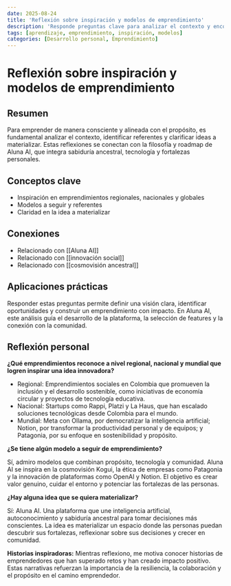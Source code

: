 ```yaml
---
date: 2025-08-24
title: 'Reflexión sobre inspiración y modelos de emprendimiento'
description: 'Responde preguntas clave para analizar el contexto y encontrar inspiración para emprender, conectando con el plan de Aluna AI.'
tags: [aprendizaje, emprendimiento, inspiración, modelos]
categories: [Desarrollo personal, Emprendimiento]
---
```


# Reflexión sobre inspiración y modelos de emprendimiento

## Resumen

Para emprender de manera consciente y alineada con el propósito, es fundamental analizar el contexto, identificar referentes y clarificar ideas a materializar. Estas reflexiones se conectan con la filosofía y roadmap de Aluna AI, que integra sabiduría ancestral, tecnología y fortalezas personales.

## Conceptos clave

- Inspiración en emprendimientos regionales, nacionales y globales
- Modelos a seguir y referentes
- Claridad en la idea a materializar

## Conexiones

- Relacionado con [[Aluna AI]]
- Relacionado con [[innovación social]]
- Relacionado con [[cosmovisión ancestral]]

## Aplicaciones prácticas

Responder estas preguntas permite definir una visión clara, identificar oportunidades y construir un emprendimiento con impacto. En Aluna AI, este análisis guía el desarrollo de la plataforma, la selección de features y la conexión con la comunidad.

## Reflexión personal

**¿Qué emprendimientos reconoce a nivel regional, nacional y mundial que logren inspirar una idea innovadora?**

- Regional: Emprendimientos sociales en Colombia que promueven la inclusión y el desarrollo sostenible, como iniciativas de economía circular y proyectos de tecnología educativa.
- Nacional: Startups como Rappi, Platzi y La Haus, que han escalado soluciones tecnológicas desde Colombia para el mundo.
- Mundial: Meta con Ollama, por democratizar la inteligencia artificial; Notion, por transformar la productividad personal y de equipos; y Patagonia, por su enfoque en sostenibilidad y propósito.

**¿Se tiene algún modelo a seguir de emprendimiento?**

Sí, admiro modelos que combinan propósito, tecnología y comunidad. Aluna AI se inspira en la cosmovisión Kogui, la ética de empresas como Patagonia y la innovación de plataformas como OpenAI y Notion. El objetivo es crear valor genuino, cuidar el entorno y potenciar las fortalezas de las personas.

**¿Hay alguna idea que se quiera materializar?**

Sí: Aluna AI. Una plataforma que une inteligencia artificial, autoconocimiento y sabiduría ancestral para tomar decisiones más conscientes. La idea es materializar un espacio donde las personas puedan descubrir sus fortalezas, reflexionar sobre sus decisiones y crecer en comunidad.

**Historias inspiradoras:**
Mientras reflexiono, me motiva conocer historias de emprendedores que han superado retos y han creado impacto positivo. Estas narrativas refuerzan la importancia de la resiliencia, la colaboración y el propósito en el camino emprendedor.
